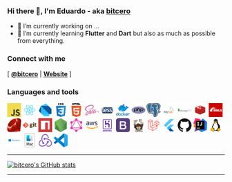 ### Hi there 👋, I'm Eduardo - aka [bitcero](https://bitcero.dev)

- 🔭 I’m currently working on ...
- 🌱 I’m currently learning **Flutter** and **Dart** but also as much as possible from everything.

### Connect with me

[ [**@bitcero**](https://twitter.com/bitcero/) | 
[**Website**](https://eduardocortes.mx) ]

### Languages and tools
[<img alt="JavaScript" src="https://github.com/github/explore/raw/80688e429a7d4ef2fca1e82350fe8e3517d3494d/topics/javascript/javascript.png" width="32" height="32"/>](#) [<img alt="React" src="https://github.com/github/explore/raw/80688e429a7d4ef2fca1e82350fe8e3517d3494d/topics/react/react.png" width="32" height="32"/>](#) [<img alt="Dart" src="https://github.com/github/explore/raw/80688e429a7d4ef2fca1e82350fe8e3517d3494d/topics/dart/dart.png" width="32" height="32"/>](#) [<img alt="CSS" src="https://github.com/github/explore/raw/80688e429a7d4ef2fca1e82350fe8e3517d3494d/topics/css/css.png" width="32" height="32"/>](#) [<img alt="HTML" src="https://github.com/github/explore/raw/80688e429a7d4ef2fca1e82350fe8e3517d3494d/topics/html/html.png" width="32" height="32"/>](#) [<img alt="SASS" src="https://github.com/github/explore/raw/80688e429a7d4ef2fca1e82350fe8e3517d3494d/topics/sass/sass.png" width="32" height="32"/>](#) [<img alt="LESS" src="https://github.com/github/explore/raw/80688e429a7d4ef2fca1e82350fe8e3517d3494d/topics/less/less.png" width="32" height="32"/>](#) [<img alt="Docker" src="https://github.com/github/explore/raw/80688e429a7d4ef2fca1e82350fe8e3517d3494d/topics/docker/docker.png" width="32" height="32"/>](#) [<img alt="PHP" src="https://github.com/github/explore/raw/80688e429a7d4ef2fca1e82350fe8e3517d3494d/topics/php/php.png" width="32" height="32"/>](#) [<img alt="PostgreSQL" src="https://github.com/github/explore/raw/80688e429a7d4ef2fca1e82350fe8e3517d3494d/topics/postgresql/postgresql.png" width="32" height="32"/>](#) [<img alt="MySQL" src="https://github.com/github/explore/raw/80688e429a7d4ef2fca1e82350fe8e3517d3494d/topics/mysql/mysql.png" width="32" height="32"/>](#) [<img alt="MongoDB" src="https://github.com/github/explore/raw/80688e429a7d4ef2fca1e82350fe8e3517d3494d/topics/mongodb/mongodb.png" width="32" height="32"/>](#) [<img alt="Redis" src="https://github.com/github/explore/raw/80688e429a7d4ef2fca1e82350fe8e3517d3494d/topics/redis/redis.png" width="32" height="32"/>](#) [<img alt="Ruby on Rails" src="https://github.com/github/explore/raw/80688e429a7d4ef2fca1e82350fe8e3517d3494d/topics/rails/rails.png" width="32" height="32"/>](#) [<img alt="Ruby" src="https://github.com/github/explore/raw/80688e429a7d4ef2fca1e82350fe8e3517d3494d/topics/ruby/ruby.png" width="32" height="32"/>](#) [<img alt="Git" src="https://github.com/github/explore/raw/80688e429a7d4ef2fca1e82350fe8e3517d3494d/topics/git/git.png" width="32" height="32"/>](#) [<img alt="NPM" src="https://github.com/github/explore/raw/80688e429a7d4ef2fca1e82350fe8e3517d3494d/topics/npm/npm.png" width="32" height="32"/>](#) [<img alt="Nodejs" src="https://github.com/github/explore/raw/80688e429a7d4ef2fca1e82350fe8e3517d3494d/topics/nodejs/nodejs.png" width="32" height="32"/>](#) [<img alt="GraphQL" src="https://github.com/github/explore/raw/80688e429a7d4ef2fca1e82350fe8e3517d3494d/topics/graphql/graphql.png" width="32" height="32"/>](#) [<img alt="AWS" src="https://github.com/github/explore/raw/80688e429a7d4ef2fca1e82350fe8e3517d3494d/topics/aws/aws.png" width="32" height="32"/>](#) [<img alt="Heroku" src="https://github.com/github/explore/raw/cb661bc288627f05a5ac4187b00495fd8048c9fa/topics/heroku/heroku.png" width="32" height="32"/>](#) [<img alt="Bootstrap" src="https://github.com/github/explore/raw/80688e429a7d4ef2fca1e82350fe8e3517d3494d/topics/bootstrap/bootstrap.png" width="32" height="32"/>](#) [<img alt="Composer" src="https://github.com/github/explore/raw/80688e429a7d4ef2fca1e82350fe8e3517d3494d/topics/composer/composer.png" width="32" height="32"/>](#) [<img alt="Laravel" src="https://github.com/github/explore/raw/80688e429a7d4ef2fca1e82350fe8e3517d3494d/topics/laravel/laravel.png" width="32" height="32"/>](#) [<img alt="Flutter" src="https://github.com/github/explore/raw/80688e429a7d4ef2fca1e82350fe8e3517d3494d/topics/flutter/flutter.png" width="32" height="32"/>](#) [<img alt="GitHub" src="https://github.com/github/explore/raw/78df643247d429f6cc873026c0622819ad797942/topics/github/github.png" width="32" height="32"/>](#) [<img alt="Flutter" src="https://github.com/github/explore/raw/caa262eeb858e81282d6f651d6eef1f8730b54ba/topics/intellij-idea/intellij-idea.png" width="32" height="32"/>](#) [<img alt="Linux" src="https://github.com/github/explore/raw/80688e429a7d4ef2fca1e82350fe8e3517d3494d/topics/linux/linux.png" width="32" height="32"/>](#) [<img alt="Windows" src="https://github.com/github/explore/raw/80688e429a7d4ef2fca1e82350fe8e3517d3494d/topics/windows/windows.png" width="32" height="32"/>](#) [<img alt="MacOS" src="https://github.com/github/explore/raw/80688e429a7d4ef2fca1e82350fe8e3517d3494d/topics/macos/macos.png" width="32" height="32"/>](#) [<img alt="Redux" src="https://github.com/github/explore/raw/80688e429a7d4ef2fca1e82350fe8e3517d3494d/topics/redux/redux.png" width="32" height="32"/>](#) [<img alt="Visual Studio Code" src="https://github.com/github/explore/raw/80688e429a7d4ef2fca1e82350fe8e3517d3494d/topics/visual-studio-code/visual-studio-code.png" width="32" height="32"/>](#)

---
[![bitcero's GitHub stats](https://github-readme-stats.vercel.app/api?username=bitcero&count_private=true&show_icons=true)](https://bitcero.dev)

---

<!--
**bitcero/bitcero** is a ✨ _special_ ✨ repository because its `README.md` (this file) appears on your GitHub profile.

Here are some ideas to get you started:

- 🔭 I’m currently working on ...
- 🌱 I’m currently learning ...
- 👯 I’m looking to collaborate on ...
- 🤔 I’m looking for help with ...
- 💬 Ask me about ...
- 📫 How to reach me: ...
- 😄 Pronouns: ...
- ⚡ Fun fact: ...
-->
